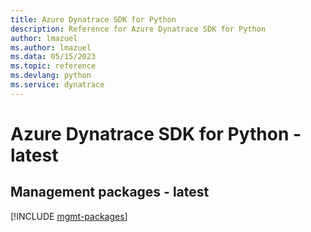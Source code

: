 ```yaml
---
title: Azure Dynatrace SDK for Python
description: Reference for Azure Dynatrace SDK for Python
author: lmazuel
ms.author: lmazuel
ms.data: 05/15/2023
ms.topic: reference
ms.devlang: python
ms.service: dynatrace
---
```

# Azure Dynatrace SDK for Python - latest

## Management packages - latest
[!INCLUDE [mgmt-packages](dynatrace-mgmt-index.md)]